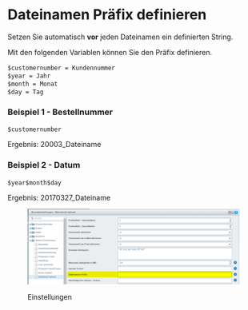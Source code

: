# Dateinamen Präfix definieren

Setzen Sie automatisch **vor** jeden Dateinamen ein definierten String.

Mit den folgenden Variablen können Sie den Präfix definieren.

```
$customernumber = Kundennummer
$year = Jahr
$month = Monat
$day = Tag
```

### Beispiel 1 - Bestellnummer <a href="#beispiel_1" id="beispiel_1"></a>

```
$customernumber
```

Ergebnis: 20003\_Dateiname

### Beispiel 2 - Datum <a href="#beispiel_2" id="beispiel_2"></a>

```
$year$month$day
```

Ergebnis: 20170327\_Dateiname

<figure><img src="../../.gitbook/assets/2ZCAHENF65WnSDucA8tnUidrDHqvWYpakg.png" alt=""><figcaption><p>Einstellungen</p></figcaption></figure>
